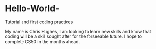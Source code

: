 # Hello-World-
Tutorial and first coding practices 

My name is Chris Hughes, I am looking to learn new skills and know that coding will be a skill sought after for the forseeable future. I hope to complete CS50 in the months ahead. 
